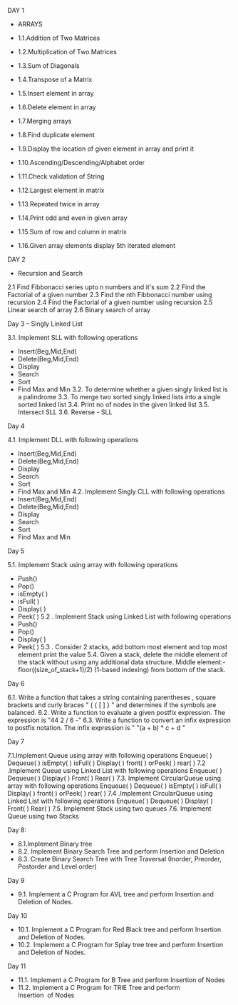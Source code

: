 DAY 1
-   ARRAYS

- 1.1.Addition of Two Matrices
- 1.2.Multiplication of Two Matrices
- 1.3.Sum of Diagonals
- 1.4.Transpose of a Matrix
- 1.5.Insert element in array
- 1.6.Delete element in array
- 1.7.Merging arrays
- 1.8.Find duplicate element
- 1.9.Display the location of given element in array and print it
- 1.10.Ascending/Descending/Alphabet order
- 1.11.Check validation of String
- 1.12.Largest element in matrix
- 1.13.Repeated twice in array
- 1.14.Print odd and even in given array
- 1.15.Sum of row and column in matrix
- 1.16.Given array elements display 5th iterated element

DAY 2
-  Recursion and Search

2.1  Find Fibbonacci series upto n numbers and it's sum
2.2  Find the Factorial of a given number
2.3  Find the nth Fibbonacci number using recursion
2.4  Find the Factorial of a given number using recursion
2.5  Linear search of array
2.6  Binary search of array

Day 3 
–  Singly Linked List

3.1.	Implement SLL with following operations
-  Insert(Beg,Mid,End)
-  Delete(Beg,Mid,End)
-  Display
-  Search
-  Sort
-  Find Max and Min
3.2.	To determine whether a given singly linked list is a palindrome
3.3.	To merge two sorted singly linked lists into a single sorted linked list
3.4.	Print no of nodes in the given linked list
3.5.	Intersect SLL
3.6.	Reverse - SLL

Day 4

4.1.  Implement DLL with following operations
-  Insert(Beg,Mid,End)
-  Delete(Beg,Mid,End)
-  Display
-  Search
-  Sort
-  Find Max and Min
4.2.  Implement Singly CLL with following operations
-  Insert(Beg,Mid,End)
-   Delete(Beg,Mid,End)
-   Display
-   Search
-   Sort
-   Find Max and Min

Day 5

5.1.  Implement Stack using array with following operations
-   Push()
-   Pop()
-   isEmpty( )
-   isFull( )
-   Display( )
-   Peek( )
5.2 .  Implement Stack using Linked List with following operations
-   Push()
-   Pop()
-   Display( )
-   Peek( )
5.3 .  Consider 2 stacks, add bottom most element and top most element print the value
5.4.    Given a stack, delete the middle element of the stack without using any additional data structure.
Middle element:- floor((size_of_stack+1)/2) (1-based indexing) from bottom of the stack.

Day 6

6.1.   Write a function that takes a string containing parentheses , square brackets  and curly braces "  ( { [ ] } " and determines if the symbols are balanced. 
6.2.   Write a function to evaluate a given postfix expression. The expression is "44 2 / 6 -"
6.3. Write a function to convert an infix expression to postfix notation. The infix expression is " "(a + b) * c + d "

Day 7

7.1.Implement Queue using array with following operations
Enqueue( )
Dequeue( )
isEmpty( )
isFull( )
Display( )
front( ) orPeek( )
rear( )
7.2 .Implement Queue using Linked List with following operations
Enqueue( )
Dequeue( )
Display( )
Front( )
Rear( )
7.3. Implement CircularQueue using array with following operations
Enqueue( )
Dequeue( )
isEmpty( )
isFull( )
Display( )
front( ) orPeek( )
rear( )
7.4 .Implement CircularQueue using Linked List with following operations
Enqueue( )
Dequeue( )
Display( )
Front( )
Rear( )
7.5. Implement Stack using two queues
7.6. Implement Queue using two Stacks

Day 8:

- 8.1.Implement Binary tree
- 8.2. Implement Binary Search Tree and perform Insertion and Deletion
- 8.3. Create Binary Search Tree with Tree Traversal (Inorder, Preorder, Postorder and Level order)

Day 9

- 9.1. Implement a C Program for AVL tree and perform Insertion and Deletion of Nodes.

Day 10
- 10.1. Implement a C Program for Red Black tree and perform Insertion and Deletion of Nodes.
- 10.2. Implement a C Program for Splay tree tree and perform Insertion and Deletion of Nodes.

Day 11
- 11.1. Implement a C Program for B Tree and perform Insertion of Nodes
- 11.2. Implement a C Program for TRIE Tree and perform Insertion  of Nodes
